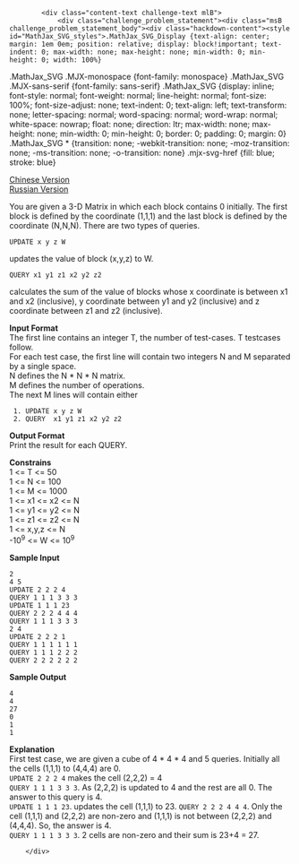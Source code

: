 <div class="span-sm-11 hr_tour-problem-statement problem-statement">
            
            
            
            
            <div class="content-text challenge-text mlB">
                <div class="challenge_problem_statement"><div class="msB challenge_problem_statement_body"><div class="hackdown-content"><style id="MathJax_SVG_styles">.MathJax_SVG_Display {text-align: center; margin: 1em 0em; position: relative; display: block!important; text-indent: 0; max-width: none; max-height: none; min-width: 0; min-height: 0; width: 100%}
.MathJax_SVG .MJX-monospace {font-family: monospace}
.MathJax_SVG .MJX-sans-serif {font-family: sans-serif}
.MathJax_SVG {display: inline; font-style: normal; font-weight: normal; line-height: normal; font-size: 100%; font-size-adjust: none; text-indent: 0; text-align: left; text-transform: none; letter-spacing: normal; word-spacing: normal; word-wrap: normal; white-space: nowrap; float: none; direction: ltr; max-width: none; max-height: none; min-width: 0; min-height: 0; border: 0; padding: 0; margin: 0}
.MathJax_SVG * {transition: none; -webkit-transition: none; -moz-transition: none; -ms-transition: none; -o-transition: none}
.mjx-svg-href {fill: blue; stroke: blue}
</style><svg style="display: none;"><defs id="MathJax_SVG_glyphs"></defs></svg><p><a href="https://www.hackerrank.com/external_redirect?to=https://hr-testcases.s3.amazonaws.com/1058/1058-chinese.md" target="_blank">Chinese Version</a><br>
<a href="https://www.hackerrank.com/external_redirect?to=https://hr-testcases.s3.amazonaws.com/1058/1058_rus.md" target="_blank">Russian Version</a><br></p>

<p>You are given a 3-D Matrix in which each block contains 0 initially. The first block is defined by the coordinate (1,1,1) and the last block is defined by the coordinate (N,N,N). There are two types of queries.</p>

<pre><code>UPDATE x y z W
</code></pre>

<p>updates the value of block (x,y,z) to W.</p>

<pre><code>QUERY x1 y1 z1 x2 y2 z2
</code></pre>

<p>calculates the sum of the value of blocks whose x coordinate is between x1 and x2 (inclusive), y coordinate between y1 and y2 (inclusive) and z coordinate between z1 and z2 (inclusive). </p>

<p><strong>Input Format</strong> <br>
The first line contains an integer T, the number of test-cases. T testcases follow. <br>
For each test case, the first line will contain two integers N and M separated by a single space. <br>
N defines the N * N * N matrix. <br>
M defines the number of operations. <br>
The next M lines will contain either  </p>

<pre><code> 1. UPDATE x y z W
 2. QUERY  x1 y1 z1 x2 y2 z2 
</code></pre>

<p><strong>Output Format</strong> <br>
Print the result for each QUERY.</p>

<p><strong>Constrains</strong> <br>
1 &lt;= T &lt;= 50 <br>
1 &lt;= N &lt;= 100 <br>
1 &lt;= M &lt;= 1000 <br>
1 &lt;= x1 &lt;= x2 &lt;= N <br>
1 &lt;= y1 &lt;= y2 &lt;= N <br>
1 &lt;= z1 &lt;= z2 &lt;= N <br>
1 &lt;= x,y,z &lt;= N <br>
-10<sup>9</sup> &lt;= W &lt;= 10<sup>9</sup>  </p>

<p><strong>Sample Input</strong></p>

<pre><code>2
4 5
UPDATE 2 2 2 4
QUERY 1 1 1 3 3 3
UPDATE 1 1 1 23
QUERY 2 2 2 4 4 4
QUERY 1 1 1 3 3 3
2 4
UPDATE 2 2 2 1
QUERY 1 1 1 1 1 1
QUERY 1 1 1 2 2 2
QUERY 2 2 2 2 2 2
</code></pre>

<p><strong>Sample Output</strong></p>

<pre><code>4
4
27
0
1
1
</code></pre>

<p><strong>Explanation</strong> <br>
First test case, we are given a cube of 4 * 4 * 4 and 5 queries.  Initially all the cells (1,1,1) to (4,4,4) are 0. <br>
<code>UPDATE 2 2 2 4</code> makes the cell (2,2,2) = 4 <br>
<code>QUERY 1 1 1 3 3 3</code>. As (2,2,2) is updated to 4 and the rest are all 0. The answer to this query is 4. <br>
<code>UPDATE 1 1 1 23</code>. updates the cell (1,1,1) to 23. 
<code>QUERY 2 2 2 4 4 4</code>. Only the cell (1,1,1) and (2,2,2) are non-zero and (1,1,1) is not between (2,2,2) and (4,4,4). So, the answer is 4. <br>
<code>QUERY 1 1 1 3 3 3</code>. 2 cells are non-zero and their sum is 23+4 = 27. </p></div></div></div>
            </div>
            

            
        </div>